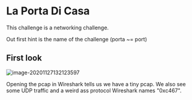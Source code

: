 # La Porta Di Casa

This challenge is a networking challenge.

Out first hint is the name of the challenge (porta ~= port)

## First look

![image-20201127132123597](C:\Users\Nitzan\AppData\Roaming\Typora\typora-user-images\image-20201127132123597.png)

Opening the pcap in Wireshark tells us we have a tiny pcap. We also see some UDP traffic and a weird ass protocol Wireshark names "0xc467".
